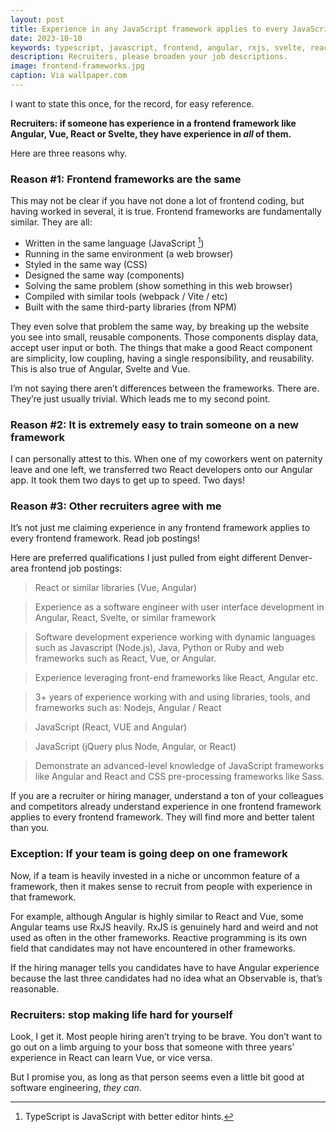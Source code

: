 ```yaml
---
layout: post
title: Experience in any JavaScript framework applies to every JavaScript framework
date: 2023-10-10
keywords: typescript, javascript, frontend, angular, rxjs, svelte, react
description: Recruiters, please broaden your job descriptions.
image: frontend-frameworks.jpg
caption: Via wallpaper.com
---
```


I want to state this once, for the record, for easy reference.

**Recruiters: if someone has experience in a frontend framework like Angular, Vue, React or Svelte, they have experience in _all_ of them.**

Here are three reasons why.

### Reason #1: Frontend frameworks are the same

This may not be clear if you have not done a lot of frontend coding, but having worked in several, it is true. Frontend frameworks are fundamentally similar. They are all:

- Written in the same language (JavaScript [^1])
- Running in the same environment (a web browser)
- Styled in the same way (CSS)
- Designed the same way (components)
- Solving the same problem (show something in this web browser)
- Compiled with similar tools (webpack / Vite / etc)
- Built with the same third-party libraries (from NPM)

[^1]: TypeScript is JavaScript with better editor hints.

They even solve that problem the same way, by breaking up the website you see into small, reusable components. Those components display data, accept user input or both. The things that make a good React component are simplicity, low coupling, having a single responsibility, and reusability. This is also true of Angular, Svelte and Vue.

I’m not saying there aren’t differences between the frameworks. There are. They’re just usually trivial. Which leads me to my second point.

### Reason #2: It is extremely easy to train someone on a new framework

I can personally attest to this. When one of my coworkers went on paternity leave and one left, we transferred two React developers onto our Angular app. It took them two days to get up to speed. Two days!

### Reason #3: Other recruiters agree with me

It’s not just me claiming experience in any frontend framework applies to every frontend framework. Read job postings!

Here are preferred qualifications I just pulled from eight different Denver-area frontend job postings:

> React or similar libraries (Vue, Angular)

> Experience as a software engineer with user interface development in Angular, React, Svelte, or similar framework

> Software development experience working with dynamic languages such as Javascript (Node.js), Java, Python or Ruby and web frameworks such as React, Vue, or Angular.

> Experience leveraging front-end frameworks like React, Angular etc.

> 3+ years of experience working with and using libraries, tools, and frameworks such as: Nodejs, Angular / React

> JavaScript (React, VUE and Angular)

> JavaScript (jQuery plus Node, Angular, or React)

> Demonstrate an advanced-level knowledge of JavaScript frameworks like Angular and React and CSS pre-processing frameworks like Sass.

If you are a recruiter or hiring manager, understand a ton of your colleagues and competitors already understand experience in one frontend framework applies to every frontend framework. They will find more and better talent than you.

### Exception: If your team is going deep on one framework

Now, if a team is heavily invested in a niche or uncommon feature of a framework, then it makes sense to recruit from people with experience in that framework.

For example, although Angular is highly similar to React and Vue, some Angular teams use RxJS heavily. RxJS is genuinely hard and weird and not used as often in the other frameworks. Reactive programming is its own field that candidates may not have encountered in other frameworks.

If the hiring manager tells you candidates have to have Angular experience because the last three candidates had no idea what an Observable is, that’s reasonable.

### Recruiters: stop making life hard for yourself

Look, I get it. Most people hiring aren’t trying to be brave. You don’t want to go out on a limb arguing to your boss that someone with three years’ experience in React can learn Vue, or vice versa.

But I promise you, as long as that person seems even a little bit good at software engineering, _they can_.
